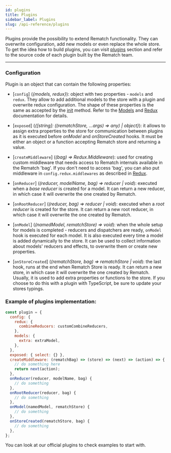 ```yaml
---
id: plugins
title: Plugins
sidebar_label: Plugins
slug: /api-reference/plugins
---
```


Plugins provide the possibility to extend Rematch functionality. They can overwrite configuration, add new models or even replace the whole store. To get the idea how to build plugins, you can visit [plugins](/docs/plugins/) section and refer to the source code of each plugin built by the Rematch team.

---

### Configuration

Plugin is an object that can contain the following properties:

- [`config`] (_{models, redux}_): object with two properties - `models` and `redux`. They allow to add additional models to the store with a plugin and overwrite redux configuration. The shape of these properties is the same as accepted by the [init](/docs/api-reference/#initconfig) method. Refer to the [Models](models) and [Redux](redux) documentation for details.

- [`exposed`] (_{[string]: ((rematchStore, ...args) => any) | object}_): it allows to assign extra properties to the store for communication between plugins as it is executed before _onModel_ and _onStoreCreated_ hooks. It must be either an object or a function accepting Rematch store and returning a value.

- [`createMiddleware`] (_(bag) => Redux.Middleware_): used for creating custom middleware that needs access to Rematch internals available in the Rematch 'bag'. If you don't need to access 'bag', you can also put middleware in `config.redux.middlewares` as described in [Redux](redux).

- [`onReducer`] (_(reducer, modelName, bag) => reducer | void_): executed when a _base reducer_ is created for a model. It can return a new reducer, in which case it will overwrite the one created by Rematch.

- [`onRootReducer`] (_(reducer, bag) => reducer | void_): executed when a _root reducer_ is created for the store. It can return a new root reducer, in which case it will overwrite the one created by Rematch.

- [`onModel`] (_(namedModel, rematchStore) => void_): when the whole setup for models is completed - reducers and dispatchers are ready, `onModel` hook is executed for each model. It is also executed every time a model is added dynamically to the store. It can be used to collect information about models' reducers and effects, to overwrite them or create new properties.

- [`onStoreCreated`] (_(rematchStore, bag) => rematchStore | void_): the last hook, runs at the end when Rematch Store is ready. It can return a new store, in which case it will overwrite the one created by Rematch. Usually, it is used to add extra properties or functions to the store. If you choose to do this with a plugin with TypeScript, be sure to update your stores typings.

### Example of plugins implementation:

```js
const plugin = {
  config: {
    redux: {
      combineReducers: customCombineReducers,
    },
    models: {
      extra: extraModel,
    },
  },
  exposed: { select: {} },
  createMiddleware: (rematchBag) => (store) => (next) => (action) => {
    // do something here
    return next(action);
  },
  onReducer(reducer, modelName, bag) {
    // do something
  },
  onRootReducer(reducer, bag) {
    // do something
  },
  onModel(namedModel, rematchStore) {
    // do something
  },
  onStoreCreated(rematchStore, bag) {
    // do something
  },
};
```

You can look at our official plugins to check examples to start with.
